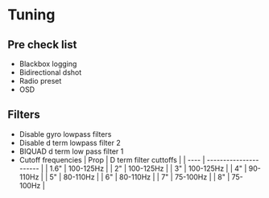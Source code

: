 # Tuning

## Pre check list
- Blackbox logging
- Bidirectional dshot
- Radio preset
- OSD

## Filters
- Disable gyro lowpass filters
- Disable d term lowpass filter 2
- BIQUAD d term low pass filter 1
- Cutoff frequencies
  | Prop | D term filter cuttoffs |
  | ---- | ---------------------- |
  | 1.6" | 100-125Hz              |
  | 2"   | 100-125Hz              |
  | 3"   | 100-125Hz              |
  | 4"   | 90-110Hz               |
  | 5"   | 80-110Hz               |
  | 6"   | 80-110Hz               |
  | 7"   | 75-100Hz               |
  | 8"   | 75-100Hz               |
